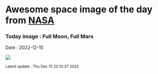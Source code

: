 
# Awesome space image of the day from [NASA](https://api.nasa.gov/)

### Today image : Full Moon, Full Mars
Date : 2022-12-15

![](https://apod.nasa.gov/apod/image/2212/MarsTrailsSMALL1024.jpg)

<small>Latest update : Thu Dec 15 22:12:37 2022</small>
        